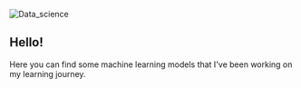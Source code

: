![Data_science](https://user-images.githubusercontent.com/42385621/125715703-7ff2e65e-66b4-4928-b559-31a5159377b8.png)


## Hello! 


Here you can find some machine learning models that I've been working on my learning journey.


